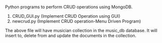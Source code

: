 Python programs to perform CRUD operations using MongoDB. 
1) CRUD_GUI.py  (Implement CRUD Operation using GUI)
2) newcrud.py   (Implement CRUD operation-Menu Driven Program)

The above file will have musician collection in the music_db database. 
It will insert to, delete from and update the documents in the collection.